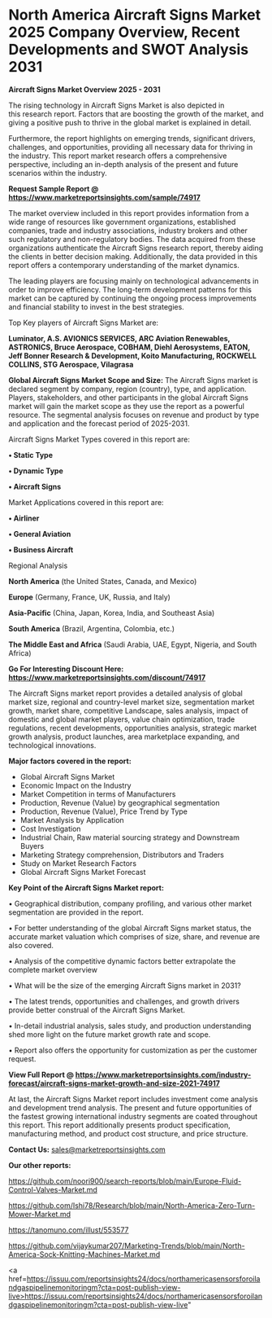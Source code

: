 # North America Aircraft Signs Market 2025 Company Overview, Recent Developments and SWOT Analysis 2031

<Strong> Aircraft Signs Market Overview 2025 - 2031</strong>

The rising technology in Aircraft Signs Market is also depicted in this research report. Factors that are boosting the growth of the market, and giving a positive push to thrive in the global market is explained in detail.

Furthermore, the report highlights on emerging trends, significant drivers, challenges, and opportunities, providing all necessary data for thriving in the industry. This report market research offers a comprehensive perspective, including an in-depth analysis of the present and future scenarios within the industry.

<strong>Request Sample Report @ <a href=https://www.marketreportsinsights.com/sample/74917>https://www.marketreportsinsights.com/sample/74917</a></strong>

The market overview included in this report provides information from a wide range of resources like government organizations, established companies, trade and industry associations, industry brokers and other such regulatory and non-regulatory bodies. The data acquired from these organizations authenticate the Aircraft Signs research report, thereby aiding the clients in better decision making. Additionally, the data provided in this report offers a contemporary understanding of the market dynamics.

The leading players are focusing mainly on technological advancements in order to improve efficiency. The long-term development patterns for this market can be captured by continuing the ongoing process improvements and financial stability to invest in the best strategies.

Top Key players of Aircraft Signs Market are:

<strong>Luminator, A.S. AVIONICS SERVICES, ARC Aviation Renewables, ASTRONICS, Bruce Aerospace, COBHAM, Diehl Aerosystems, EATON, Jeff Bonner Research & Development, Koito Manufacturing, ROCKWELL COLLINS, STG Aerospace, Vilagrasa</strong>

<strong><b>Global Aircraft Signs Market Scope and Size:</b></strong>
The Aircraft Signs market is declared segment by company, region (country), type, and application. Players, stakeholders, and other participants in the global Aircraft Signs market will gain the market scope as they use the report as a powerful resource. The segmental analysis focuses on revenue and product by type and application and the forecast period of 2025-2031.

Aircraft Signs Market Types covered in this report are:

<strong>• Static Type

• Dynamic Type

• Aircraft Signs</strong>

Market Applications covered in this report are:

<strong>• Airliner

• General Aviation

• Business Aircraft</strong> 

Regional Analysis

<strong>North America</strong> (the United States, Canada, and Mexico)

<strong>Europe</strong> (Germany, France, UK, Russia, and Italy)

<strong>Asia-Pacific</strong> (China, Japan, Korea, India, and Southeast Asia)

<strong>South America</strong> (Brazil, Argentina, Colombia, etc.)

<strong>The Middle East and Africa</strong> (Saudi Arabia, UAE, Egypt, Nigeria, and South Africa)

<strong>Go For Interesting Discount Here: <a href=https://www.marketreportsinsights.com/discount/74917>https://www.marketreportsinsights.com/discount/74917</a></strong>

The Aircraft Signs market report provides a detailed analysis of global market size, regional and country-level market size, segmentation market growth, market share, competitive Landscape, sales analysis, impact of domestic and global market players, value chain optimization, trade regulations, recent developments, opportunities analysis, strategic market growth analysis, product launches, area marketplace expanding, and technological innovations.

<strong><b>Major factors covered in the report:</b></strong>
<ul>
  <li>Global Aircraft Signs Market </li>
  <li>Economic Impact on the Industry</li>
  <li>Market Competition in terms of Manufacturers</li>
  <li>Production, Revenue (Value) by geographical segmentation</li>
  <li>Production, Revenue (Value), Price Trend by Type</li>
  <li>Market Analysis by Application</li>
  <li>Cost Investigation</li>
  <li>Industrial Chain, Raw material sourcing strategy and Downstream Buyers</li>
  <li>Marketing Strategy comprehension, Distributors and Traders</li>
  <li>Study on Market Research Factors</li>
  <li>Global Aircraft Signs Market Forecast</li>
</ul>

<strong><b>Key Point of the Aircraft Signs Market report:</b></strong>

• Geographical distribution, company profiling, and various other market segmentation are provided in the report.

• For better understanding of the global Aircraft Signs market status, the accurate market valuation which comprises of size, share, and revenue are also covered.

• Analysis of the competitive dynamic factors better extrapolate the complete market overview

• What will be the size of the emerging Aircraft Signs market in 2031?

• The latest trends, opportunities and challenges, and growth drivers provide better construal of the Aircraft Signs Market.

• In-detail industrial analysis, sales study, and production understanding shed more light on the future market growth rate and scope.

• Report also offers the opportunity for customization as per the customer request.

<strong><b>View Full Report @ <a href=https://www.marketreportsinsights.com/industry-forecast/aircraft-signs-market-growth-and-size-2021-74917>https://www.marketreportsinsights.com/industry-forecast/aircraft-signs-market-growth-and-size-2021-74917</a></b></strong>


At last, the Aircraft Signs Market report includes investment come analysis and development trend analysis. The present and future opportunities of the fastest growing international industry segments are coated throughout this report. This report additionally presents product specification, manufacturing method, and product cost structure, and price structure.

<strong>Contact Us:</strong>
sales@marketreportsinsights.com

<strong>Our other reports:</strong>

<a href=https://github.com/noori900/search-reports/blob/main/Europe-Fluid-Control-Valves-Market.md>https://github.com/noori900/search-reports/blob/main/Europe-Fluid-Control-Valves-Market.md</a>

<a href=https://github.com/Ishi78/Research/blob/main/North-America-Zero-Turn-Mower-Market.md>https://github.com/Ishi78/Research/blob/main/North-America-Zero-Turn-Mower-Market.md</a>

<a href=https://tanomuno.com/illust/553577>https://tanomuno.com/illust/553577</a>

<a href=https://github.com/vijaykumar207/Marketing-Trends/blob/main/North-America-Sock-Knitting-Machines-Market.md>https://github.com/vijaykumar207/Marketing-Trends/blob/main/North-America-Sock-Knitting-Machines-Market.md</a>

<a href=https://issuu.com/reportsinsights24/docs/northamericasensorsforoilandgaspipelinemonitoringm?cta=post-publish-view-live>https://issuu.com/reportsinsights24/docs/northamericasensorsforoilandgaspipelinemonitoringm?cta=post-publish-view-live</a>"
